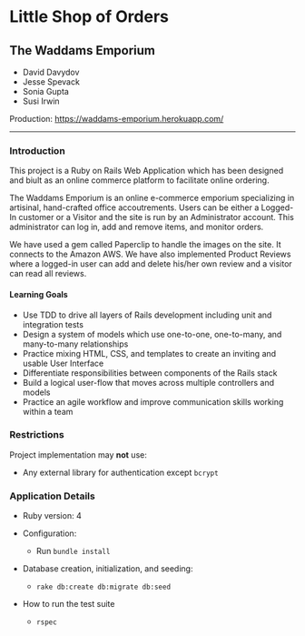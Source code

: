 # Little Shop of Orders

## The Waddams Emporium

* David Davydov
* Jesse Spevack
* Sonia Gupta
* Susi Irwin


Production: https://waddams-emporium.herokuapp.com/
***
### Introduction

This project is a Ruby on Rails Web Application which has been designed and biult as an online commerce platform to facilitate online ordering.

The Waddams Emporium is an online e-commerce emporium specializing in artisinal, hand-crafted office accoutrements. Users can be either a Logged-In customer or a Visitor and the site is run by an Administrator account. This administrator can log in, add and remove items, and monitor orders.

We have used a gem called Paperclip to handle the images on the site. It connects to the Amazon AWS. We have also implemented Product Reviews where a logged-in user can add and delete his/her own review and a visitor can read all reviews.


#### Learning Goals

* Use TDD to drive all layers of Rails development including unit and integration tests
* Design a system of models which use one-to-one, one-to-many, and many-to-many relationships
* Practice mixing HTML, CSS, and templates to create an inviting and usable User Interface
* Differentiate responsibilities between components of the Rails stack
* Build a logical user-flow that moves across multiple controllers and models
* Practice an agile workflow and improve communication skills working within a team

### Restrictions

Project implementation may **not** use:

* Any external library for authentication except `bcrypt`

### Application Details

* Ruby version: 4

* Configuration:

  - Run ``bundle install``


* Database creation, initialization, and seeding:

  - ``rake db:create db:migrate db:seed``


* How to run the test suite

  - ``rspec``
